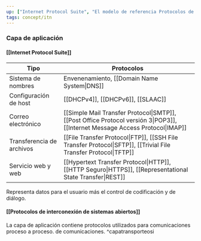 ```yaml
---
up: ["Internet Protocol Suite", "El modelo de referencia Protocolos de interconexión de sistemas abiertosOSI"]
tags: concept/itn
---
```


### Capa de aplicación
#### [[Internet Protocol Suite]]
| Tipo                      | Protocolos                                                                                                                    |
| ------------------------- | ----------------------------------------------------------------------------------------------------------------------------- |
| Sistema de nombres        | Envenenamiento, [[Domain Name System\|DNS]]                                                                                   |
| Configuración de host     | [[DHCPv4]], [[DHCPv6]], [[SLAAC]]                                                                                             |
| Correo electrónico        | [[Simple Mail Transfer Protocol\|SMTP]], [[Post Office Protocol versión 3\|POP3]], [[Internet Message Access Protocol\|IMAP]] |
| Transferencia de archivos | [[File Transfer Protocol\|FTP]], [[SSH File Transfer Protocol\|SFTP]], [[Trivial File Transfer Protocol\|TFTP]]               |
| Servicio web y web        | [[Hypertext Transfer Protocol\|HTTP]], [[HTTP Seguro\|HTTPS]], [[Representational State Transfer\|REST]]                      | 

Representa datos para el usuario más el control de codificación y de diálogo.

#### [[Protocolos de interconexión de sistemas abiertos]]
La capa de aplicación contiene protocolos utilizados para comunicaciones proceso a proceso. de comunicaciones.
^capatransporteosi